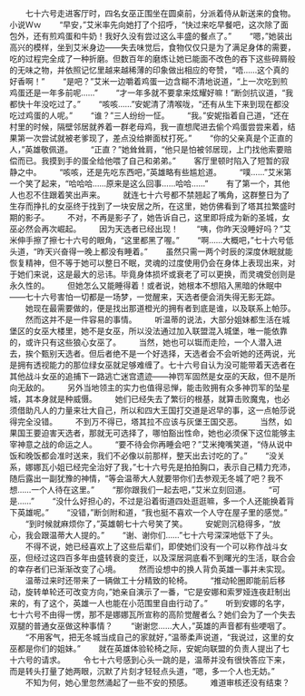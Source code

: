 　　七十六号走进客厅时，四名女巫正围坐在圆桌前，分派着侍从新送来的食物。小说Ｗｗ
　　“早安，”艾米率先向她打了个招呼，“快过来吃早餐吧，这次除了面包外，还有煎鸡蛋和牛奶！我好久没有尝过这么丰盛的餐点了。”
　　“嗯，”她装出高兴的模样，坐到艾米身边——失去味觉后，食物仅仅只是为了满足身体的需要，吃的过程完全成了一种折磨。但数百年的磨炼让她已能面不改色的吞下这些碎屑般的无味之物，并依照记忆里越来越稀薄的印象做出相应的夸赞，“唔……这个真的好香啊！”
　　“是吧？”艾米一边嚼着鸡蛋一边含糊不清地说道，“上一次吃到煎鸡蛋还是一年多前呢……”
　　“才一年多就不要拿来炫耀好嘛！”断剑抗议道，“我都快十年没吃过了。”
　　“咳咳……”安妮清了清喉咙，“还有从生下来到现在都没吃过鸡蛋的人呢。”
　　“谁？”三人纷纷一怔。
　　“我。”安妮指着自己道，“还在村里的时候，隔壁邻居就养着一群老母鸡，我一直想爬进去偷个鸡蛋尝尝来着，结果第一次尝试就被老爹现了，差点没给擀面杖打死。”
　　“你的父亲真是个正直的人，”英雄敬佩道。
　　“正直？”她耸耸肩，“他只是怕被邻居现，上门找他索要赔偿而已。我摸到手的蛋全给他喂了自己和弟弟。”
　　客厅里顿时陷入了短暂的寂静之中。
　　“咳咳，还是先吃东西吧，”英雄略有些尴尬道。
　　“噗……”艾米第一个笑了起来，“哈哈哈……原来是这么回事……哈哈……”
　　有了第一个，其他人也忍不住跟着笑出声来。
　　就连七十六号都不禁翘起了嘴角，这群整日为了生存而挣扎的女巫终于找到了一块安居之所，在这里，她仿佛看到了塔其拉繁盛时期的影子。
　　不对，不再是影子了，她告诉自己，这里即将成为新的圣城，女巫必然会再次崛起。
　　因为天选者已经出现！
　　“咦，你昨天没睡好吗？”艾米伸手擦了擦七十六号的眼角，“这里都黑了喔。”
　　“啊……大概吧，”七十六号低头道，“昨天兴奋得一晚上都没有睡着。”
　　虽然只需一两个时辰的深度休眠就能恢复精神，但不等于她可以整日不眠，灵魂的过度使用仍会在身体上表现出来，对于她们来说，这是最大的忌讳。毕竟身体损坏或衰老了可以更换，而灵魂受创则是永久性的。
　　但她怎么又能睡得着！或者说，她根本不想陷入黑暗的休眠中——七十六号害怕一切都是一场梦，一觉醒来，天选者便会消失得无影无踪。
　　她现在最需要做的，便是找出那道橙光的拥有者到底是谁，以及联系上帕莎。
　　然而这并不是一件容易的事情。
　　听温蒂的说法，大部分姐妹都生活在城堡区的女巫大楼里，她不是女巫，所以没法通过加入联盟混入城堡，唯一能依靠的，或许只有这些狼心女巫了。
　　当然，她也可以铤而走险，一个人潜入进去，挨个甄别天选者。但后者绝不是一个好选择，天选者会不会听她的还两说，光是拥有透视能力的那位绿女巫就足够难缠了。七十六号自认为没可能带着天选者在其他战斗女巫的追捕下一路逃亡迷宫遗迹——神罚军固然是女巫的天敌，但不是所向无敌的。
　　另外当地领主的实力也值得忌惮，能击败拥有众多神罚军的坠星城，其本身就是种威慑。
　　她们已经失去了繁衍的根基，就算击败魔鬼，也必须借助凡人的力量来壮大自己，所以和四大王国打交道是迟早的事，这一点帕莎说得完全没错。
　　不到万不得已，塔其拉不应该与灰堡王国交恶。
　　当然，如果国王要迫害天选者，那就无可选择了，哪怕豁出性命，她也必须保下这位能够主宰神意之战的命运之人。
　　“要不待会你再睡会吧？”艾米掩嘴笑道，“侍从说中饭和晚饭都会准时送来，我们不必像以前那样，整天出去讨吃的了。”
　　“没关系，娜娜瓦小姐已经完全治好了我，”七十六号先是拍拍胸口，表示自己精力充沛，随后露出一副犹豫的神情，“等会温蒂大人就要带你们去参观无冬城了吧？我不想……一个人待在这里。”
　　“那你跟我们一起去吧，”艾米立刻回道。
　　“可是……”
　　“没什么好担心的，不过是沿着街道四处逛逛嘛，多一个人还能换着背下英雄呢。”
　　“没错，”断剑附和道，“我也挺不喜欢一个人守在屋子里的感觉。”
　　“到时候就麻烦你了，”英雄朝七十六号笑了笑。
　　安妮则沉稳得多，“放心，我会跟温蒂大人提的。”
　　“谢、谢你们……”七十六号深深地低下了头。
　　不得不说，她已经喜欢上了这些后辈们，即使她们没有一个可以称作战斗女巫，但经过这四百多年由盛转衰的变迁，以及深居洞底看不到曙光的生活，联合会的幸存者们已渐渐改变了心境。
　　然而设想中的换人背负英雄一事并未实现。
　　温蒂过来时还带来了一辆做工十分精致的轮椅。
　　“推动轮圈即能前后移动，旋转单轮还可改变方向，”她亲自演示了一番，“它是安娜和索罗娅连夜赶制出来的，有了这个，英雄一人也能在小范围里自由行动了。”
　　听到安娜的名字，七十六号不由得一愣，那不是娜娜瓦所宣称的高阶觉醒者么？她们会为了一个失去双腿的普通女巫做这种事情？
　　“谢谢您……大人，”英雄的声音都有些哽咽了。
　　“不用客气，把无冬城当成自己的家就好，”温蒂柔声说道，“我说过，这里的女巫都是你们的姐妹。”
　　就在英雄体验轮椅之际，安妮向联盟的负责人提出了七十六号的请求。
　　令七十六号感到心头一跳的是，温蒂并没有很快答应下来，而是转头打量了她两眼，沉默了片刻才轻轻点头道，“嗯，多一个人也无妨。”
　　不知为何，她心里忽然涌起了一些不安的预感。
　　难道审核还没有结束？